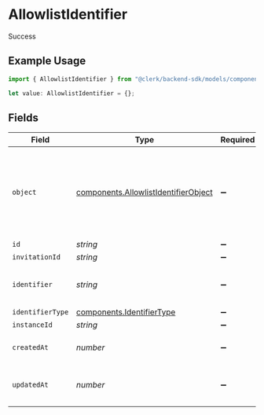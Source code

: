 # AllowlistIdentifier

Success

## Example Usage

```typescript
import { AllowlistIdentifier } from "@clerk/backend-sdk/models/components";

let value: AllowlistIdentifier = {};
```

## Fields

| Field                                                                                        | Type                                                                                         | Required                                                                                     | Description                                                                                  |
| -------------------------------------------------------------------------------------------- | -------------------------------------------------------------------------------------------- | -------------------------------------------------------------------------------------------- | -------------------------------------------------------------------------------------------- |
| `object`                                                                                     | [components.AllowlistIdentifierObject](../../models/components/allowlistidentifierobject.md) | :heavy_minus_sign:                                                                           | String representing the object's type. Objects of the same type share the same value.<br/>   |
| `id`                                                                                         | *string*                                                                                     | :heavy_minus_sign:                                                                           | N/A                                                                                          |
| `invitationId`                                                                               | *string*                                                                                     | :heavy_minus_sign:                                                                           | N/A                                                                                          |
| `identifier`                                                                                 | *string*                                                                                     | :heavy_minus_sign:                                                                           | An email address or a phone number.<br/>                                                     |
| `identifierType`                                                                             | [components.IdentifierType](../../models/components/identifiertype.md)                       | :heavy_minus_sign:                                                                           | N/A                                                                                          |
| `instanceId`                                                                                 | *string*                                                                                     | :heavy_minus_sign:                                                                           | N/A                                                                                          |
| `createdAt`                                                                                  | *number*                                                                                     | :heavy_minus_sign:                                                                           | Unix timestamp of creation<br/>                                                              |
| `updatedAt`                                                                                  | *number*                                                                                     | :heavy_minus_sign:                                                                           | Unix timestamp of last update.<br/>                                                          |